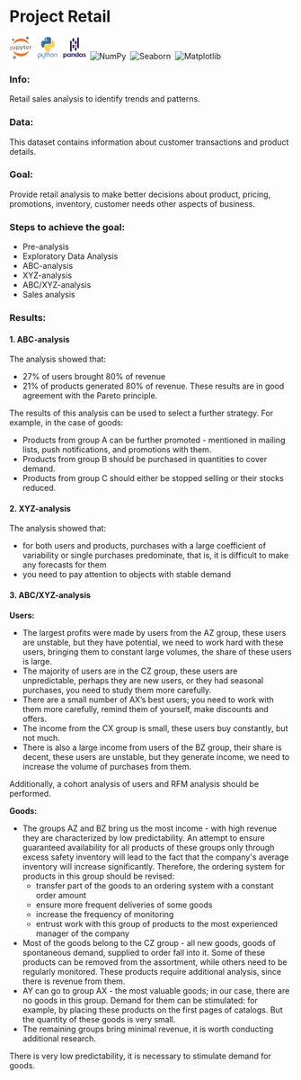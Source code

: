 # Project Retail

<div>
  <img src="https://github.com/devicons/devicon/blob/master/icons/jupyter/jupyter-original-wordmark.svg" title="Jupyter" alt="Jupyter" width="40" height="40"/>&nbsp;
  <img src="https://github.com/devicons/devicon/blob/master/icons/python/python-original-wordmark.svg" title="Python" alt="Python" width="40" height="40"/>&nbsp;
  <img src="https://github.com/devicons/devicon/blob/master/icons/pandas/pandas-original-wordmark.svg" title="Pandas" alt="Pandas" width="40" height="40"/>&nbsp;
  <img src="https://user-images.githubusercontent.com/67586773/105040771-43887300-5a88-11eb-9f01-bee100b9ef22.png" title="NumPy" alt="NumPy" width="40" height="40"/>&nbsp;
  <img src="https://user-images.githubusercontent.com/315810/92159303-30d41100-edfb-11ea-8107-1c5352202571.png" title="Seaborn" alt="Seaborn" width="40" height="40"/>&nbsp;
  <img src="https://upload.wikimedia.org/wikipedia/commons/8/84/Matplotlib_icon.svg" title="Matplotlib" alt="Matplotlib" width="40" height="40"/>&nbsp;
</div>

<p></p>

### Info:
Retail sales analysis to identify trends and patterns.

### Data:
This dataset contains information about customer transactions and product details.  

### Goal:
Provide retail analysis to make better decisions about product, pricing, promotions, inventory, customer needs other aspects of business.

### Steps to achieve the goal:
- Pre-analysis
- Exploratory Data Analysis
- ABC-analysis
- XYZ-analysis
- ABC/XYZ-analysis
- Sales analysis

### Results:
#### 1. ABC-analysis
The analysis showed that:
- 27% of users brought 80% of revenue
- 21% of products generated 80% of revenue.
These results are in good agreement with the Pareto principle.

The results of this analysis can be used to select a further strategy. For example, in the case of goods:
- Products from group A can be further promoted - mentioned in mailing lists, push notifications, and promotions with them.
- Products from group B should be purchased in quantities to cover demand.
- Products from group C should either be stopped selling or their stocks reduced.

#### 2. XYZ-analysis  
The analysis showed that:
- for both users and products, purchases with a large coefficient of variability or single purchases predominate, that is, it is difficult to make any forecasts for them
- you need to pay attention to objects with stable demand

#### 3. ABC/XYZ-analysis
**Users:**  
- The largest profits were made by users from the AZ group, these users are unstable, but they have potential, we need to work hard with these users, bringing them to constant large volumes, the share of these users is large.
- The majority of users are in the CZ group, these users are unpredictable, perhaps they are new users, or they had seasonal purchases, you need to study them more carefully.
- There are a small number of AX’s best users; you need to work with them more carefully, remind them of yourself, make discounts and offers.
- The income from the CX group is small, these users buy constantly, but not much.
- There is also a large income from users of the BZ group, their share is decent, these users are unstable, but they generate income, we need to increase the volume of purchases from them.

Additionally, a cohort analysis of users and RFM analysis should be performed.

**Goods:**  
- The groups AZ and BZ bring us the most income - with high revenue they are characterized by low predictability. An attempt to ensure guaranteed availability for all products of these groups only through excess safety inventory will lead to the fact that the company's average inventory will increase significantly. Therefore, the ordering system for products in this group should be revised:
  - transfer part of the goods to an ordering system with a constant order amount
  - ensure more frequent deliveries of some goods
  - increase the frequency of monitoring
  - entrust work with this group of products to the most experienced manager of the company
- Most of the goods belong to the CZ group - all new goods, goods of spontaneous demand, supplied to order fall into it. Some of these products can be removed from the assortment, while others need to be regularly monitored. These products require additional analysis, since there is revenue from them.
- AY can go to group AX - the most valuable goods; in our case, there are no goods in this group. Demand for them can be stimulated: for example, by placing these products on the first pages of catalogs. But the quantity of these goods is very small.
- The remaining groups bring minimal revenue, it is worth conducting additional research.

There is very low predictability, it is necessary to stimulate demand for goods.
